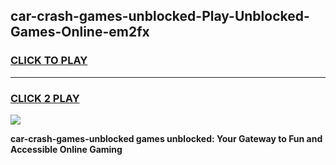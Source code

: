 
## car-crash-games-unblocked-Play-Unblocked-Games-Online-em2fx
<h3>
<a href="https://premium76.site?title=car-crash-games-unblocked&ref=25A">CLICK TO PLAY</a></h3>
<hr>

<h3>
<a href="https://premium76.site?title=car-crash-games-unblocked&ref=25A">CLICK 2 PLAY</a>
  
</h3>

<a href="https://premium76.site?title=car-crash-games-unblocked&ref=25A"><img src="https://clearcache.store/games.png"></a>


**car-crash-games-unblocked games unblocked: Your Gateway to Fun and Accessible Online Gaming**
